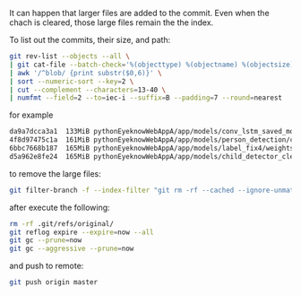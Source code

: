 It can happen that larger files are added to the commit. Even when the chach is cleared, those large files remain the the index. 

To list out the commits, their size, and path:

```bash
git rev-list --objects --all \
| git cat-file --batch-check='%(objecttype) %(objectname) %(objectsize) %(rest)' \
| awk '/^blob/ {print substr($0,6)}' \
| sort --numeric-sort --key=2 \
| cut --complement --characters=13-40 \
| numfmt --field=2 --to=iec-i --suffix=B --padding=7 --round=nearest
```

for example

```bash
da9a7dcca3a1  133MiB pythonEyeknowWebAppA/app/models/conv_lstm_saved_models/model_checkpoint.hdf5
4f8d97475c1a  161MiB pythonEyeknowWebAppA/app/models/person_detection/crowdhuman_yolov5m.pt
6bbc7668b187  165MiB pythonEyeknowWebAppA/app/models/label_fix4/weights/best.pt
d5a962e8fe24  165MiB pythonEyeknowWebAppA/app/models/child_detector_cleaned4/weights/best.pt

```

to remove the large files: 

```bash
git filter-branch -f --index-filter "git rm -rf --cached --ignore-unmatch pythonEyeknowWebAppA/app/models" -- --all
```

after execute the following:

```bash
rm -rf .git/refs/original/
git reflog expire --expire=now --all
git gc --prune=now
git gc --aggressive --prune=now
```

and push to remote:

```bash
git push origin master
```



